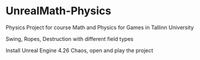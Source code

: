 # UnrealMath-Physics
Physics Project for course Math and Physics for Games in Tallinn University 

Swing,
Ropes,
Destruction with different field types

Install Unreal Engine 4.26 Chaos, open and play the project
